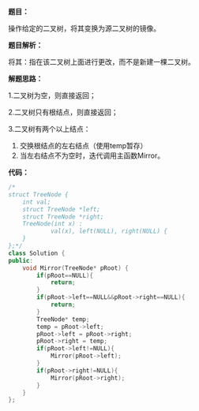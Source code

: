 **题目：**

操作给定的二叉树，将其变换为源二叉树的镜像。 

**题目解析：**

将其：指在该二叉树上面进行更改，而不是新建一棵二叉树。

**解题思路：**

1.二叉树为空，则直接返回；

2.二叉树只有根结点，则直接返回；

3.二叉树有两个以上结点：

1. 交换根结点的左右结点（使用temp暂存）
2. 当左右结点不为空时，迭代调用主函数Mirror。

**代码：**

```c++
/*
struct TreeNode {
	int val;
	struct TreeNode *left;
	struct TreeNode *right;
	TreeNode(int x) :
			val(x), left(NULL), right(NULL) {
	}
};*/
class Solution {
public:
    void Mirror(TreeNode* pRoot) {
        if(pRoot==NULL){
            return;
        }
        if(pRoot->left==NULL&&pRoot->right==NULL){
            return;
        }
        TreeNode* temp;
        temp = pRoot->left;
        pRoot->left = pRoot->right;
        pRoot->right = temp;
        if(pRoot->left!=NULL){
            Mirror(pRoot->left);
        }
        if(pRoot->right!=NULL){
            Mirror(pRoot->right);
        }
    }
};
```

